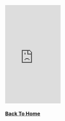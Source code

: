 <iframe src="https://appetize.io/embed/3x9yc6mu167gvq9c1442v2b6h4?device=nexus5&scale=50&autoplay=true&orientation=portrait&deviceColor=black&screenOnly=true&osVersion=4.4" width="180px" height="320px" frameborder="0" scrolling="no"></iframe>

### [Back To Home](https://www.gary-bendall.ga)
